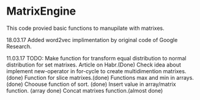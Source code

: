 # MatrixEngine
This code provied basic functions to manupilate with matrixes.



18.03.17
Added word2vec implimentation by original code of Google Research.

11.03.17
TODO:
Make function for transform equal distribution to normal distribution for set matrixes. Article on Habr.(Done)
Check idea about implement new-operator in for-cycle to create multidimention matrixes.(done)
Function for slice matrixes.(done)
Functions max and min in arrays. (done)
Choouse function of sort. (done)
Insert value in array/matrix function. (array done)
Concat matrixes function.(almost done)
